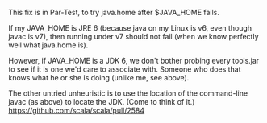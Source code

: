 This fix is in Par-Test, to try java.home after $JAVA_HOME fails.

If my JAVA_HOME is JRE 6 (because java on my Linux is v6, even though javac is v7), then running under v7 should not fail (when we know perfectly well what java.home is).

However, if JAVA_HOME is a JDK 6, we don't bother probing every tools.jar to see if it is one we'd care to associate with.  Someone who does that knows what he or she is doing (unlike me, see above).

The other untried unheuristic is to use the location of the command-line javac (as above) to locate the JDK. (Come to think of it.)
https://github.com/scala/scala/pull/2584
